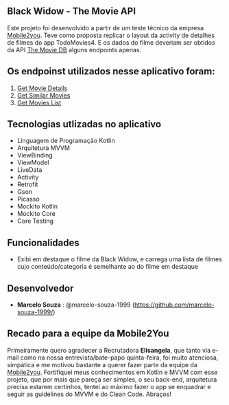 ## Black Widow - The Movie API

Este projeto foi desenvolvido a partir de um teste técnico da empresa [Mobile2you](https://www.mobile2you.com.br/pt/). 
Teve como proposta replicar o layout da activity de detalhes de filmes do app TodoMovies4. 
E os dados do filme deveriam ser obtidos da API [The Movie DB](https://api.themoviedo.org/3) alguns endpoints apenas.

## Os endpoinst utilizados nesse aplicativo foram:

1. [Get Movie Details](https://developers.themoviedb.org/3/movies/get-movie-details)
2. [Get Similar Movies](https://developers.themoviedb.org/3/movies/get-similar-movies)
3. [Get Movies List](https://developers.themoviedb.org/3/genres/get-movie-list)

## Tecnologias utlizadas no aplicativo

* Linguagem de Programação Kotlin
* Arquitetura MVVM
* ViewBinding
* ViewModel
* LiveData
* Activity
* Retrofit
* Gson
* Picasso
* Mockito Kotlin
* Mockito Core
* Core Testing

## Funcionalidades

- Exibi em destaque o filme da Black Widow, e carrega uma lista de filmes cujo conteúdo/categoria é semelhante ao do filme em destaque

## Desenvolvedor

* **Marcelo Souza** : @marcelo-souza-1999 (https://github.com/marcelo-souza-1999/)

## Recado para a equipe da Mobile2You

Primeiramente quero agradecer a Recrutadora **Elisangela**, que tanto via e-mail como na nossa entrevista/bate-papo quinta-feira, foi muito atenciosa, simpática
e me motivou bastante a querer fazer parte da equipe da [Mobile2you](https://www.mobile2you.com.br/pt/).
Fortifiquei meus conhecimentos em Kotlin e MVVM com esse projeto, que por mais que pareça ser simples, o seu back-end, arquitetura precisa estarem certinhos,
tentei ao máximo fazer o app se enquadrar e seguir as guidelines do MVVM e do Clean Code.
Abraços!

